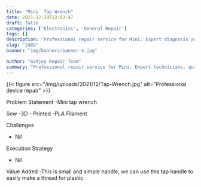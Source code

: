 ```yaml
---
title: "Mini  Tap Wrench"
date: 2021-12-29T12:03:47
draft: false
categories: ['Electronics', 'General Repair']
tags: []
description: "Professional repair service for Mini. Expert diagnosis and quality repairs in Bangalore."
slug: "2489"
banner: "img/banners/banner-4.jpg"

author: "Gadjoy Repair Team"
summary: "Professional repair service for Mini. Expert technicians, quality parts, warranty included."
---
```


{{< figure src="/img/uploads/2021/12/Tap-Wrench.jpg" alt="Professional device repair" >}}

Problem Statement -Mini tap wrench

Sow -3D - Printed -PLA Filament

Challenges

- Nil

Execution Strategy

- Nil

Value Added -This is small and simple handle, we can use this tap handle to easily make a thread for plastic
